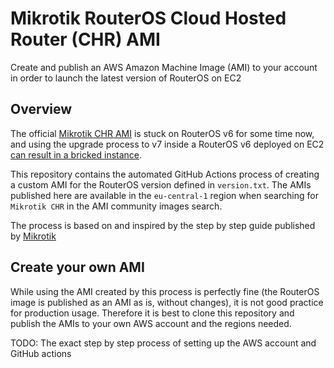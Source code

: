 # Mikrotik RouterOS Cloud Hosted Router (CHR) AMI

Create and publish an AWS Amazon Machine Image (AMI) to your account in order to launch the latest version of RouterOS on EC2

## Overview
The official [Mikrotik CHR AMI](https://aws.amazon.com/marketplace/pp/prodview-sf5gn6js6av54) is stuck on RouterOS v6 for some time now, and using the upgrade process to v7 inside a RouterOS v6 deployed on EC2 [can result in a bricked instance](https://forum.mikrotik.com/viewtopic.php?t=187597).

This repository contains the automated GitHub Actions process of creating a custom AMI for the RouterOS version defined in `version.txt`. The AMIs published here are available in the `eu-central-1` region when searching for `Mikrotik CHR` in the AMI community images search.

The process is based on and inspired by the step by step guide published by [Mikrotik](https://help.mikrotik.com/docs/display/RKB/Create+an+RouterOS+CHR+7.6+AMI)

## Create your own AMI
While using the AMI created by this process is perfectly fine (the RouterOS image is published as an AMI as is, without changes), it is not good practice for production usage. Therefore it is best to clone this repository and publish the AMIs to your own AWS account and the regions needed.

TODO: The exact step by step process of setting up the AWS account and GitHub actions
